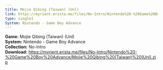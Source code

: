 ```yaml
---
title: Mojie Qibing (Taiwan) (Unl)
link: https://myrient.erista.me/files/No-Intro/Nintendo%20-%20Game%20Boy%20Advance/Mojie%20Qibing%20(Taiwan)%20(Unl).zip
type: single1
System: Nintendo - Game Boy Advance
---
```

<b>Game:</b> Mojie Qibing (Taiwan) (Unl)<br>
<b>System:</b> Nintendo - Game Boy Advance<br>
<b>Collection:</b> No-Intro<br>
<b>Download:</b> https://myrient.erista.me/files/No-Intro/Nintendo%20-%20Game%20Boy%20Advance/Mojie%20Qibing%20(Taiwan)%20(Unl).zip